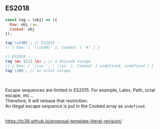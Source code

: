 ## ES2018

```javascript
const tag = (obj) => ({
  Raw: obj.raw,
  Cooked: obj
});

tag`\u{4B}`; // ES2015 ~
// { Raw: [ '\\u{4B}' ], Cooked: [ 'K' ] }

// ES2018 ~
tag`\uu ${1} \xx`; // a Unicode escape
// { Raw: [ '\\uu ', ' \\xx' ], Cooked: [ undefined, undefined ] }
tag`\100`; // an octal escape
```

<br>

Escape sequences are limited in ES2015. For example, Latex, Path, octal escape, etc...  
Therefore, It will release that restriction.  
An illegal escape sequence is put in the Cooked array as `undefined`.

<br>

<a class="ref-link" target="_blank" href="https://tc39.github.io/proposal-template-literal-revision/">
  https://tc39.github.io/proposal-template-literal-revision/
</a>
